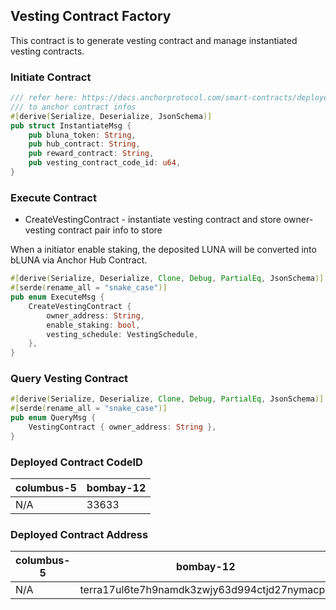 ## Vesting Contract Factory

This contract is to generate vesting contract and manage instantiated vesting contracts.

### Initiate Contract

```rust
/// refer here: https://docs.anchorprotocol.com/smart-contracts/deployed-contracts#bluna-smart-contracts
/// to anchor contract infos
#[derive(Serialize, Deserialize, JsonSchema)]
pub struct InstantiateMsg {
    pub bluna_token: String,
    pub hub_contract: String,
    pub reward_contract: String,
    pub vesting_contract_code_id: u64,
}
```

### Execute Contract
* CreateVestingContract - instantiate vesting contract and store owner-vesting contract pair info to store

When a initiator enable staking, the deposited LUNA will be converted into bLUNA via Anchor Hub Contract.
```rust
#[derive(Serialize, Deserialize, Clone, Debug, PartialEq, JsonSchema)]
#[serde(rename_all = "snake_case")]
pub enum ExecuteMsg {
    CreateVestingContract {
        owner_address: String,
        enable_staking: bool,
        vesting_schedule: VestingSchedule,
    },
}
```

### Query Vesting Contract
```rust
#[derive(Serialize, Deserialize, Clone, Debug, PartialEq, JsonSchema)]
#[serde(rename_all = "snake_case")]
pub enum QueryMsg {
    VestingContract { owner_address: String },
}
```

### Deployed Contract CodeID

| columbus-5 | bombay-12 |
| ---------- | --------- |
| N/A        | 33633     |

### Deployed Contract Address

| columbus-5 | bombay-12                                    |
| ---------- | -------------------------------------------- |
| N/A        | terra17ul6te7h9namdk3zwjy63d994ctjd27nymacpd |
